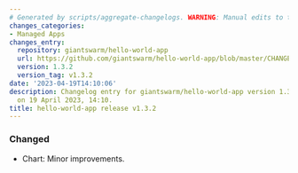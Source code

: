 ```yaml
---
# Generated by scripts/aggregate-changelogs. WARNING: Manual edits to this files will be overwritten.
changes_categories:
- Managed Apps
changes_entry:
  repository: giantswarm/hello-world-app
  url: https://github.com/giantswarm/hello-world-app/blob/master/CHANGELOG.md#132---2023-04-19
  version: 1.3.2
  version_tag: v1.3.2
date: '2023-04-19T14:10:06'
description: Changelog entry for giantswarm/hello-world-app version 1.3.2, published
  on 19 April 2023, 14:10.
title: hello-world-app release v1.3.2
---
```


### Changed
- Chart: Minor improvements.
